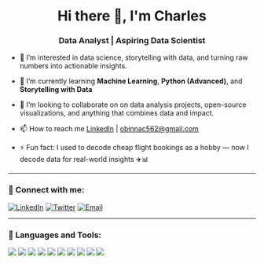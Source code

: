 <h1 align="center">Hi there 👋, I'm Charles</h1>
<h3 align="center">Data Analyst | Aspiring Data Scientist</h3>

- 👀 I’m interested in data science, storytelling with data, and turning raw numbers into actionable insights.

- 🌱 I’m currently learning **Machine Learning**, **Python (Advanced)**, and **Storytelling with Data**
  
- 💞️ I’m looking to collaborate on on data analysis projects, open-source visualizations, and anything that combines data and impact.
  
- 📫 How to reach me [LinkedIn](www.linkedin.com/in/amadico) | obinnac562@gmail.com
  
- ⚡ Fun fact: I used to decode cheap flight bookings as a hobby — now I decode data for real-world insights ✈️📊

---

### 🔗 Connect with me:
<p align="left">
  <a href="https://www.linkedin.com/in/yourname/" target="_blank"><img src="https://img.shields.io/badge/LinkedIn-blue?logo=linkedin" alt="LinkedIn" /></a>
  <a href="https://twitter.com/yourhandle" target="_blank"><img src="https://img.shields.io/badge/Twitter-1DA1F2?logo=twitter&logoColor=white" alt="Twitter" /></a>
  <a href="mailto:peter.analytics@gmail.com"><img src="https://img.shields.io/badge/Gmail-D14836?logo=gmail&logoColor=white" alt="Email" /></a>
</p>

---

### 🧰 Languages and Tools:

<p align="left">
  <img src="https://img.shields.io/badge/Python-3776AB?style=flat&logo=python&logoColor=white" />
  <img src="https://img.shields.io/badge/SQL-4479A1?style=flat&logo=postgresql&logoColor=white" />
  <img src="https://img.shields.io/badge/Pandas-150458?style=flat&logo=pandas&logoColor=white" />
  <img src="https://img.shields.io/badge/Matplotlib-11557C?style=flat&logo=matplotlib&logoColor=white" />
  <img src="https://img.shields.io/badge/Power BI-F2C811?style=flat&logo=powerbi&logoColor=black" />
  <img src="https://img.shields.io/badge/Excel-217346?style=flat&logo=microsoft-excel&logoColor=white" />
  <img src="https://img.shields.io/badge/Git-F05032?style=flat&logo=git&logoColor=white" />
  <img src="https://img.shields.io/badge/Jupyter-F37626?style=flat&logo=jupyter&logoColor=white" />
  <img src="https://img.shields.io/badge/Jupyter-F37626?style=flat&logo=jupyter&logoColor=white" />
  <img src=[![Azure](https://img.shields.io/badge/Azure-0078D4?style=for-the-badge&logo=azure&logoColor=white)](https://azure.microsoft.com/en-in/) />

</p>
